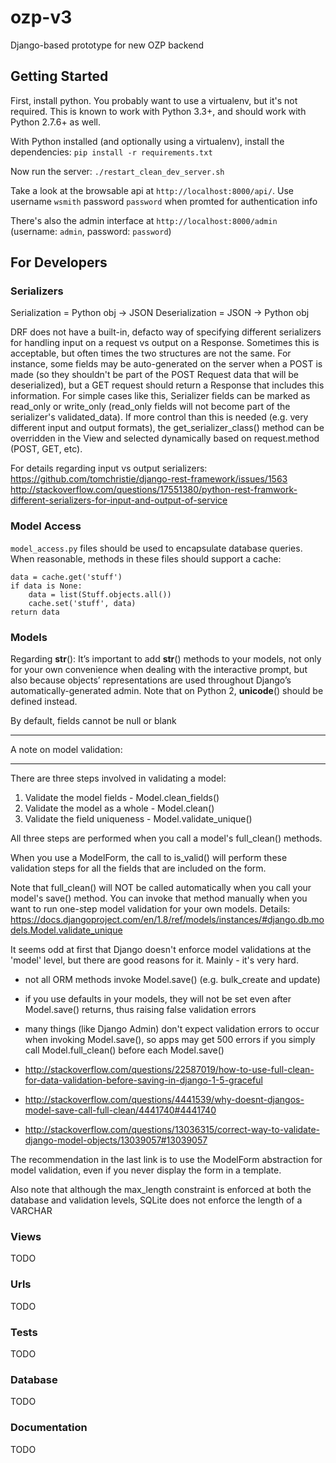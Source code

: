 ozp-v3
=====================
Django-based prototype for new OZP backend

## Getting Started
First, install python. You probably want to use a virtualenv, but it's not
required. This is known to work with Python 3.3+, and should work with Python
2.7.6+ as well.

With Python installed (and optionally using a virtualenv), install the
dependencies: `pip install -r requirements.txt`

Now run the server: `./restart_clean_dev_server.sh`

Take a look at the browsable api at `http://localhost:8000/api/`. Use
username `wsmith` password `password` when promted for authentication info

There's also the admin interface at `http://localhost:8000/admin`
(username: `admin`, password: `password`)


## For Developers

### Serializers
Serialization = Python obj -> JSON
Deserialization = JSON -> Python obj

DRF does not have a built-in, defacto way of specifying different serializers
for handling input on a request vs output on a Response. Sometimes this is
acceptable, but often times the two structures are not the same. For instance,
some fields may be auto-generated on the server when a POST is made (so they
shouldn't be part of the POST Request data that will be deserialized), but a
GET request should return a Response that includes this information. For
simple cases like this, Serializer fields can be marked as read_only or
write_only (read_only fields will not become part of the serializer's
validated_data). If more control than this is needed (e.g. very different input
and output formats), the get_serializer_class() method can be overridden
in the View and selected dynamically based on request.method (POST, GET, etc).

For details regarding input vs output serializers:
https://github.com/tomchristie/django-rest-framework/issues/1563
http://stackoverflow.com/questions/17551380/python-rest-framwork-different-serializers-for-input-and-output-of-service

### Model Access
`model_access.py` files should be used to encapsulate database queries. When
reasonable, methods in these files should support a cache:
```
data = cache.get('stuff')
if data is None:
    data = list(Stuff.objects.all())
    cache.set('stuff', data)
return data
```

### Models
Regarding __str__():
It’s important to add __str__() methods to your models, not only for your own
convenience when dealing with the interactive prompt, but also because objects’
representations are used throughout Django’s automatically-generated admin.
Note that on Python 2, __unicode__() should be defined instead.

By default, fields cannot be null or blank

- - - - - - - - - - - - - - - - - - - - - - - - - - - - - - - - - - - - - - - -
A note on model validation:
- - - - - - - - - - - - - - - - - - - - - - - - - - - - - - - - - - - - - - - -
There are three steps involved in validating a model:
1. Validate the model fields - Model.clean_fields()
2. Validate the model as a whole - Model.clean()
3. Validate the field uniqueness - Model.validate_unique()

All three steps are performed when you call a model's full_clean() methods.

When you use a ModelForm, the call to is_valid() will perform these validation
steps for all the fields that are included on the form.

Note that full_clean() will NOT be called automatically when you call your
model's save() method. You can invoke that method manually when you want to
run one-step model validation for your own models.
Details: https://docs.djangoproject.com/en/1.8/ref/models/instances/#django.db.models.Model.validate_unique

It seems odd at first that Django doesn't enforce model validations at the
'model' level, but there are good reasons for it. Mainly - it's very hard.

* not all ORM methods invoke Model.save() (e.g. bulk_create and update)
* if you use defaults in your models, they will not be set even after
	Model.save() returns, thus raising false validation errors
* many things (like Django Admin) don't expect validation errors to occur when
	invoking Model.save(), so apps may get 500 errors if you simply call
	Model.full_clean() before each Model.save()

* http://stackoverflow.com/questions/22587019/how-to-use-full-clean-for-data-validation-before-saving-in-django-1-5-graceful
* http://stackoverflow.com/questions/4441539/why-doesnt-djangos-model-save-call-full-clean/4441740#4441740
* http://stackoverflow.com/questions/13036315/correct-way-to-validate-django-model-objects/13039057#13039057

The recommendation in the last link is to use the ModelForm abstraction for
model validation, even if you never display the form in a template.

Also note that although the max_length constraint is enforced at both the
database and validation levels, SQLite does not enforce the length of a
VARCHAR

### Views
TODO

### Urls
TODO

### Tests
TODO

### Database
TODO

### Documentation
TODO

